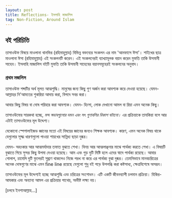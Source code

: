 ```yaml
---
layout: post
title: Reflections- ইসলাহি মাজালিস
tag: Non-Fiction, Around Islam
---
```

## বই পরিচিতি

তাসাওউফ বিষয়ে মাওলানা থানভির (রহিমাহুল্লাহ) বিভিন্ন বক্তব্যের সংকলন এর নাম 'আনফাসে ঈসা'। শাইখের ছাত্র মাওলানা ঈসা (রহিমাহুল্লাহ) এই সংকলনটি করেন। এই সংকলনেরই ব্যাখ্যামূলক বয়ান করেন মুফতি তাকি উসমানী সাহেব। ইসলাহি মাজালিস বইটি মুফতি তাকি উসমানী সাহেবের বয়ানসমূহেরই সংকলনের অনুবাদ।

### প্রথম মজলিস
তাসাওউফ শব্দটির অর্থ মূলত আত্মশুদ্ধি। মানুষের জন্য কিছু গুণ অর্জন করা আবশ্যক করে দেওয়া হয়েছে। যেমন- আল্লাহর নি'আমতের শুকরিয়া আদায় করা, বিপদে সবর করা।

আবার কিছু বিষয় বা দোষ পরিহার করা আবশ্যক। যেমন- হিংসা, লোক দেখানো আমল বা রিয়া এমন অনেক কিছু।

তাসাওউফের সারকথা হচ্ছে, *মন্দ স্বভাবগুলোর দমন এবং সৎ গুণাবলির বিকাশ ঘটানো।* এর প্রক্রিয়াকে তাযকিয়া বলে আর এটাই তাসাওউফের মূল উদ্দেশ্য।

যেকোনো স্পেশালাইজড জ্ঞানের মতো এই বিষয়ের জ্ঞানের জন্যও  শিক্ষক আবশ্যক। কারণ, এমন অনেক বিষয় থাকে যেগুলোর সূক্ষ্ম ধারণাগুলো পাওয়া শায়খের সান্নিধ্য ছাড়া দুষ্কর।

যেমন- অহংকার আর আত্মমর্যাদার তফাত বুঝতে শেখা। বিনয় আর আত্মলাঞ্ছনার মাঝে পার্থক্য করতে শেখা। এ বিষয়টি বুঝাতে গিয়ে সুন্দর কিছু উপমা দেওয়া হয়েছে। আম এবং গুড় দুটি মিষ্টি হলে এদের স্বাদে পার্থক্য রয়েছে। আবার গোলাপ, চামেলি দুটি ফুলেরই সুঘ্রাণ থাকলেও নিজে পরখ না করে এর পার্থক্য বুঝা দুষ্কর। তেমনিভাবে মানবচরিত্রের অনেক দোষগুণের মাঝে এমন fine line রয়েছে যেগুলো শুধু বই পড়ে উপলব্ধি করা কষ্টসাধ্য, ক্ষেত্রবিশেষে অসম্ভব।

তাসাওউফের মূল উদ্দেশ্যই হচ্ছে আত্মশুদ্ধি এবং চরিত্রের সংশোধন। এটি একটি জীবনব্যাপী চলমান প্রক্রিয়া। যিকির-আযকার এবং অন্যান্য আমল এর প্রক্রিয়ার পাথেয়, অভীষ্ট লক্ষ্য নয়।  

[চলবে ইনশাআল্লাহ...] 
